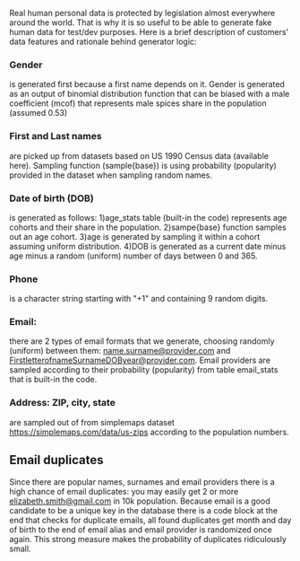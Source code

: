 Real human personal data is protected by legislation almost everywhere around the world. 
That is why it is so useful to be able to generate fake human data for test/dev purposes. 
Here is a brief description of customers' data features and rationale behind generator logic:

### Gender 
is generated first because a first name depends on it. Gender is generated as an output of 
binomial distribution function that can be biased with a male coefficient (mcof) that represents 
male spices share in the population (assumed 0.53)
### First and Last names 
are picked up from datasets based on US 1990 Census data (available here). Sampling 
function (sample{base}) is using probability (popularity) provided in the dataset when sampling 
random names.
### Date of birth (DOB) 
is generated as follows: 
1)age_stats table (built-in the code) represents age cohorts and their share in the population. 
2)sampe{base} function samples out an age cohort. 
3)age is generated by sampling it within a cohort assuming uniform distribution. 
4)DOB is generated as a current date minus age minus a random (uniform) number of days 
between 0 and 365.
### Phone
is a character string starting with "+1" and containing 9 random digits.
### Email: 
there are 2 types of email formats that we generate, choosing randomly (uniform) between them: 
name.surname@provider.com and  FirstletterofnameSurnameDOByear@provider.com. Email providers 
are sampled according to their probability (popularity) from table email_stats that is built-in 
the code.
### Address: ZIP, city, state 
are sampled out of from simplemaps dataset  https://simplemaps.com/data/us-zips according to 
the population numbers.

## Email duplicates
Since there are popular names, surnames and email providers there is a high chance of email 
duplicates: you may easily get 2 or more elizabeth.smith@gmail.com in 10k population. Because 
email is a good candidate to be a unique key in the database there is a code block at the end 
that checks for duplicate emails, all found duplicates get month and day of birth to the end 
of email alias and email provider is randomized once again. This strong measure makes 
the probability of duplicates ridiculously small.
